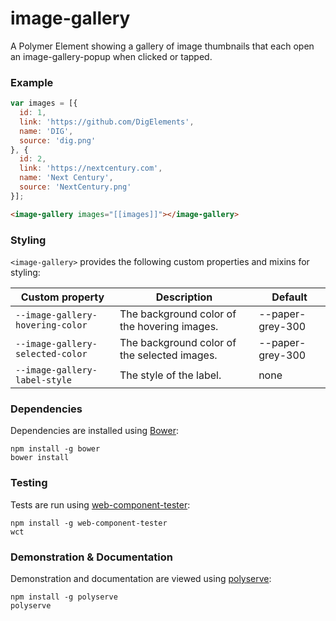 # image-gallery

A Polymer Element showing a gallery of image thumbnails that each open an image-gallery-popup when clicked or tapped.

### Example

```js
var images = [{
  id: 1,
  link: 'https://github.com/DigElements',
  name: 'DIG',
  source: 'dig.png'
}, {
  id: 2,
  link: 'https://nextcentury.com',
  name: 'Next Century',
  source: 'NextCentury.png'
}];
```

```html
<image-gallery images="[[images]]"></image-gallery>
```

### Styling

`<image-gallery>` provides the following custom properties and mixins for styling:

Custom property                  | Description                                  | Default
---------------------------------|----------------------------------------------|--------
`--image-gallery-hovering-color` | The background color of the hovering images. | --paper-grey-300
`--image-gallery-selected-color` | The background color of the selected images. | --paper-grey-300
`--image-gallery-label-style`    | The style of the label.                      | none

### Dependencies

Dependencies are installed using [Bower](http://bower.io/):

    npm install -g bower
    bower install

### Testing

Tests are run using [web-component-tester](https://github.com/Polymer/web-component-tester):

    npm install -g web-component-tester
    wct

### Demonstration & Documentation

Demonstration and documentation are viewed using [polyserve](https://github.com/PolymerLabs/polyserve):

    npm install -g polyserve
    polyserve

